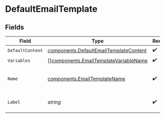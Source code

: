 # DefaultEmailTemplate


## Fields

| Field                                                                                            | Type                                                                                             | Required                                                                                         | Description                                                                                      | Example                                                                                          |
| ------------------------------------------------------------------------------------------------ | ------------------------------------------------------------------------------------------------ | ------------------------------------------------------------------------------------------------ | ------------------------------------------------------------------------------------------------ | ------------------------------------------------------------------------------------------------ |
| `DefaultContent`                                                                                 | [components.DefaultEmailTemplateContent](../../models/components/defaultemailtemplatecontent.md) | :heavy_check_mark:                                                                               | N/A                                                                                              |                                                                                                  |
| `Variables`                                                                                      | [][components.EmailTemplateVariableName](../../models/components/emailtemplatevariablename.md)   | :heavy_check_mark:                                                                               | N/A                                                                                              |                                                                                                  |
| `Name`                                                                                           | [components.EmailTemplateName](../../models/components/emailtemplatename.md)                     | :heavy_check_mark:                                                                               | Short name email template name.<br/>                                                             |                                                                                                  |
| `Label`                                                                                          | *string*                                                                                         | :heavy_check_mark:                                                                               | The label of the email template                                                                  | Confirm email Address                                                                            |